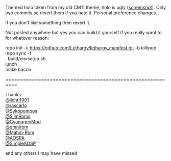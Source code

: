 Themed holo taken from my old CM11 theme, holo is ugly ([screenshot](http://puu.sh/er8Od.jpg)).  Only two commits so revert them if you hate it.
Personal preference changes.

If you don't like something then revert it.

Not posted anywhere but yes you can build it yourself if you really want to for whatever reason:

repo init -u https://github.com/Lethargy/lethargy_manifest.git -b lollipop  
repo sync -f  
. build/envsetup.sh  
lunch  
make bacon

==========================================================  


Thanks:  
[@lichti1901](https://github.com/lichti1901)  
[@rascarlo](https://github.com/rascarlo)  
[@Sykopompos](https://github.com/Sykopompos)  
[@SlimRoms](https://github.com/SlimRoms)  
[@CyanogenMod](https://github.com/CyanogenMod)  
[@omnirom](https://github.com/omnirom)  
[@Mahdi-Rom](https://github.com/Mahdi-Rom)  
[@AOSPA](https://github.com/AOSPA)  
[@SimpleAOSP](https://github.com/SimpleAOSP)  

and any others I may have missed
